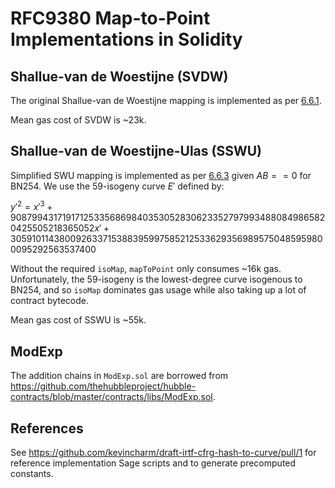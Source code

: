 # RFC9380 Map-to-Point Implementations in Solidity

## Shallue-van de Woestijne (SVDW)

The original Shallue-van de Woestijne mapping is implemented as per [6.6.1](https://datatracker.ietf.org/doc/html/rfc9380#section-6.6.1).

Mean gas cost of SVDW is ~23k.

## Shallue-van de Woestijne-Ulas (SSWU)

Simplified SWU mapping is implemented as per [6.6.3](https://datatracker.ietf.org/doc/html/rfc9380#section-6.6.3) given $AB == 0$ for BN254.
We use the 59-isogeny curve $E'$ defined by:

$y'^2 = x'^3 + 9087994317191712533568698403530528306233527979934880849865820425505218365052x' + 3059101143800926337153883959975852125336293569895750485959800095292563537400$

Without the required `isoMap`, `mapToPoint` only consumes ~16k gas. Unfortunately, the 59-isogeny is the lowest-degree curve isogenous to BN254, and so `isoMap` dominates gas usage while also taking up a lot of contract bytecode.

Mean gas cost of SSWU is ~55k.

## ModExp

The addition chains in `ModExp.sol` are borrowed from https://github.com/thehubbleproject/hubble-contracts/blob/master/contracts/libs/ModExp.sol.

## References

See https://github.com/kevincharm/draft-irtf-cfrg-hash-to-curve/pull/1 for reference implementation Sage scripts and to generate precomputed constants.
